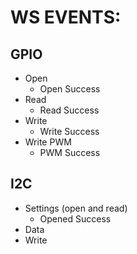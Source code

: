 # WS EVENTS:

## GPIO
  - Open
    - Open Success
  - Read
    - Read Success
  - Write
    - Write Success
  - Write PWM
    - PWM Success

## I2C
  - Settings (open and read)
    - Opened Success
  - Data
  - Write
